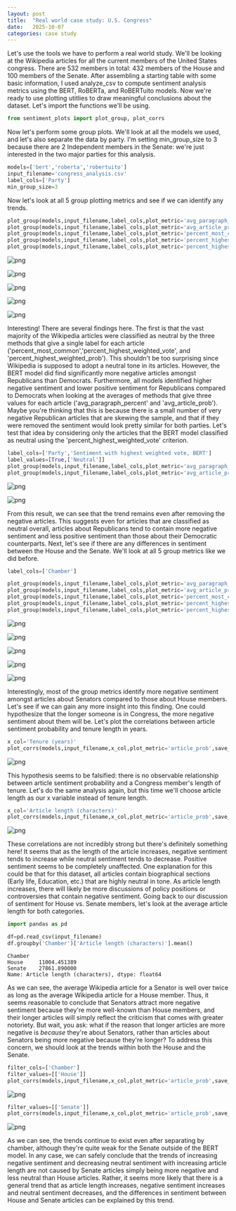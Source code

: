 ```yaml
---
layout: post
title:  "Real world case study: U.S. Congress"
date:   2025-10-07
categories: case study
---
```


Let's use the tools we have to perform a real world study. We'll be looking at the Wikipedia articles for all the current members of the United States congress. There are 532 members in total: 432 members of the House and 100 members of the Senate. After assembling a starting table with some basic information, I used analyze_csv to compute sentiment analysis metrics using the BERT, RoBERTa, and RoBERTuito models. Now we're ready to use plotting utitlies to draw meaningful conclusions about the dataset. Let's import the functions we'll be using.


```python
from sentiment_plots import plot_group, plot_corrs
```

Now let's perform some group plots. We'll look at all the models we used, and let's also separate the data by party. I'm setting min_group_size to 3 because there are 2 Independent members in the Senate: we're just interested in the two major parties for this analysis.


```python
models=['bert','roberta','robertuito']
input_filename='congress_analysis.csv'
label_cols=['Party']
min_group_size=3
```

Now let's look at all 5 group plotting metrics and see if we can identify any trends.


```python
plot_group(models,input_filename,label_cols,plot_metric='avg_paragraph_percent',save_fig=False,min_group_size=min_group_size)
plot_group(models,input_filename,label_cols,plot_metric='avg_article_prob',save_fig=False,min_group_size=min_group_size)
plot_group(models,input_filename,label_cols,plot_metric='percent_most_common',save_fig=False,min_group_size=min_group_size)
plot_group(models,input_filename,label_cols,plot_metric='percent_highest_weighted_vote',save_fig=False,min_group_size=min_group_size)
plot_group(models,input_filename,label_cols,plot_metric='percent_highest_weighted_prob',save_fig=False,min_group_size=min_group_size)
```


    
![png](Example4-real-world-study-files/Example4-real-world-study_5_0.png)
    



    
![png](Example4-real-world-study-files/Example4-real-world-study_5_1.png)
    



    
![png](Example4-real-world-study-files/Example4-real-world-study_5_2.png)
    



    
![png](Example4-real-world-study-files/Example4-real-world-study_5_3.png)
    



    
![png](Example4-real-world-study-files/Example4-real-world-study_5_4.png)
    


Interesting! There are several findings here. The first is that the vast majority of the Wikipedia articles were classified as neutral by the three methods that give a single label for each article ('percent_most_common','percent_highest_weighted_vote', and 'percent_highest_weighted_prob'). This shouldn't be too surprising since Wikipedia is supposed to adopt a neutral tone in its articles. However, the BERT model did find significantly more negative articles amongst Republicans than Democrats. Furthermore, all models identified higher negative sentiment and lower positive sentiment for Republicans compared to Democrats when looking at the averages of methods that give three values for each article ('avg_paragraph_percent' and 'avg_article_prob'). Maybe you're thinking that this is because there is a small number of very negative Republican articles that are skewing the sample, and that if they were removed the sentiment would look pretty similar for both parties. Let's test that idea by considering only the articles that the BERT model classified as neutral using the 'percent_highest_weighted_vote' criterion.


```python
label_cols=['Party','Sentiment with highest weighted vote, BERT']
label_values=[True,['Neutral']]
plot_group(models,input_filename,label_cols,plot_metric='avg_paragraph_percent',save_fig=False,label_values=label_values,min_group_size=min_group_size)
plot_group(models,input_filename,label_cols,plot_metric='avg_article_prob',save_fig=False,label_values=label_values,min_group_size=min_group_size)
```


    
![png](Example4-real-world-study-files/Example4-real-world-study_7_0.png)
    



    
![png](Example4-real-world-study-files/Example4-real-world-study_7_1.png)
    


From this result, we can see that the trend remains even after removing the negative articles. This suggests even for articles that are classified as neutral overall, articles about Republicans tend to contain more negative sentiment and less positive sentiment than those about their Democratic counterparts. Next, let's see if there are any differences in sentiment between the House and the Senate. We'll look at all 5 group metrics like we did before.


```python
label_cols=['Chamber']

plot_group(models,input_filename,label_cols,plot_metric='avg_paragraph_percent',save_fig=False,min_group_size=min_group_size)
plot_group(models,input_filename,label_cols,plot_metric='avg_article_prob',save_fig=False,min_group_size=min_group_size)
plot_group(models,input_filename,label_cols,plot_metric='percent_most_common',save_fig=False,min_group_size=min_group_size)
plot_group(models,input_filename,label_cols,plot_metric='percent_highest_weighted_vote',save_fig=False,min_group_size=min_group_size)
plot_group(models,input_filename,label_cols,plot_metric='percent_highest_weighted_prob',save_fig=False,min_group_size=min_group_size)
```


    
![png](Example4-real-world-study-files/Example4-real-world-study_9_0.png)
    



    
![png](Example4-real-world-study-files/Example4-real-world-study_9_1.png)
    



    
![png](Example4-real-world-study-files/Example4-real-world-study_9_2.png)
    



    
![png](Example4-real-world-study-files/Example4-real-world-study_9_3.png)
    



    
![png](Example4-real-world-study-files/Example4-real-world-study_9_4.png)
    


Interestingly, most of the group metrics identify more negative sentiment amongst articles about Senators compared to those about House members. Let's see if we can gain any more insight into this finding. One could hypothesize that the longer someone is in Congress, the more negative sentiment about them will be. Let's plot the correlations between article sentiment probability and tenure length in years.


```python
x_col='Tenure (years)'
plot_corrs(models,input_filename,x_col,plot_metric='article_prob',save_fig=False)
```


    
![png](Example4-real-world-study-files/Example4-real-world-study_11_0.png)
    


This hypothesis seems to be falsified: there is no observable relationship between article sentiment probability and a Congress member's length of tenure. Let's do the same analysis again, but this time we'll choose article length as our x variable instead of tenure length.


```python
x_col='Article length (characters)'
plot_corrs(models,input_filename,x_col,plot_metric='article_prob',save_fig=False)
```


    
![png](Example4-real-world-study-files/Example4-real-world-study_13_0.png)
    


These correlations are not incredibly strong but there's definitely something here! It seems that as the length of the article increases, negative sentiment tends to increase while neutral sentiment tends to decrease. Positive sentiment seems to be completely unaffected. One explanation for this could be that for this dataset, all articles contain biographical sections (Early life, Education, etc.) that are highly neutral in tone. As article length increases, there will likely be more discussions of policy positions or controversies that contain negative sentiment. Going back to our discussion of sentiment for House vs. Senate members, let's look at the average article length for both categories.


```python
import pandas as pd

df=pd.read_csv(input_filename)
df.groupby('Chamber')['Article length (characters)'].mean()
```




    Chamber
    House     11004.451389
    Senate    27861.890000
    Name: Article length (characters), dtype: float64



As we can see, the average Wikipedia article for a Senator is well over twice as long as the average Wikipedia article for a House member. Thus, it seems reasonable to conclude that Senators attract more negative sentiment because they're more well-known than House members, and their longer articles will simply reflect the criticism that comes with greater notoriety. But wait, you ask: what if the reason that longer articles are more negative is *because* they're about Senators, rather than articles about Senators being more negative because they're longer? To address this concern, we should look at the trends within both the House and the Senate.


```python
filter_cols=['Chamber']
filter_values=[['House']]
plot_corrs(models,input_filename,x_col,plot_metric='article_prob',save_fig=False,filter_cols=filter_cols,filter_values=filter_values)
```


    
![png](Example4-real-world-study-files/Example4-real-world-study_17_0.png)
    



```python
filter_values=[['Senate']]
plot_corrs(models,input_filename,x_col,plot_metric='article_prob',save_fig=False,filter_cols=filter_cols,filter_values=filter_values)
```


    
![png](Example4-real-world-study-files/Example4-real-world-study_18_0.png)
    


As we can see, the trends continue to exist even after separating by chamber, although they're quite weak for the Senate outside of the BERT model. In any case, we can safely conclude that the trends of increasing negative sentiment and decreasing neutral sentiment with increasing article length are not caused by Senate articles simply being more negative and less neutral than House articles. Rather, it seems more likely that there is a general trend that as article length increases, negative sentiment increases and neutral sentiment decreases, and the differences in sentiment between House and Senate articles can be explained by this trend.
